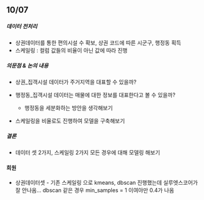 ## 10/07
##### 데이터 전처리
- 상권데이터를 통한 편의시설 수 확보, 상권 코드에 따른 시군구, 행정동 획득
- 스케일링 : 컬럼 값들의 비율이 아닌 값에 따라 진행

##### 의문점 & 논의 내용
- 상권_집객시설 데이터가 주거지역을 대표할 수 있을까?
- 행정동_집객시설 데이터는 매물에 대한 정보를 대표한다고 볼 수 있을까?
    - 행정동을 세분화하는 방안을 생각해보기

- 스케일링을 비율로도 진행하여 모델을 구축해보기

##### 결론
- 데이터 셋 2가지, 스케일링 2가지 모든 경우에 대해 모델링 해보기

#### 희원
- 상권데이터셋 - 기존 스케일링 으로 kmeans, dbscan 진행했는데 실루엣스코어가 잘 안나옴... dbscan 같은 경우 min_samples = 1 이여야만 0.4가 나옴
